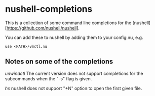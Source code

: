# nushell-completions

This is a collection of some command line completions for the [nushell][https://github.com/nushell/nushell].

You can add these to nushell by adding them to your config.nu, e.g.

```nushell
use <PATH>/vmctl.nu
```

## Notes on some of the completions

*unwindctl*
The current version does not support completions for the subcommands when the "-s" flag is given.

*hx*
nushell does not support "+N" option to open the first given file.


